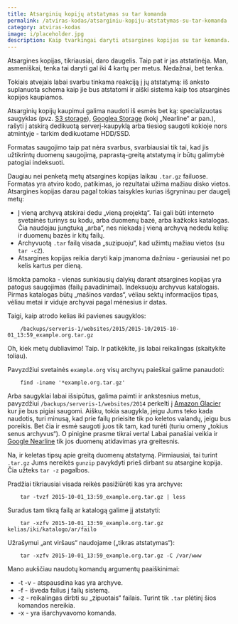 ```yaml
---
title: Atsarginių kopijų atstatymas su tar komanda
permalink: /atviras-kodas/atsarginiu-kopiju-atstatymas-su-tar-komanda
category: atviras-kodas
image: i/placeholder.jpg
description: Kaip tvarkingai daryti atsargines kopijas su tar komanda. Kaip rasti tinkamą archyvą dideliame archyvų kataloge ir kaip tą archyvą atstatyti.
---
```


Atsargines kopijas, tikriausiai, daro daugelis. Taip pat ir jas atstatinėja. Man, asmeniškai, tenka tai daryti gal iki 4 kartų per metus. Nedažnai, bet tenka.

Tokiais atvejais labai svarbu tinkama reakciją į jų atstatymą: iš anksto suplanuota schema kaip jie bus atstatomi ir aiški sistema kaip tos atsarginės kopijos kaupiamos.

Atsarginių kopijų kaupimui galima naudoti iš esmės bet ką: specializuotas saugyklas (pvz. [S3 storage](https://aws.amazon.com/s3/)), [Googlea Storage](https://cloud.google.com/storage/) (kokį „Nearline“ ar pan.), rašyti į atskirą dedikuotą serverį-kaupyklą arba tiesiog saugoti kokioje nors atmintyje - tarkim dedikuotame HDD/SSD.

Formatas saugojimo taip pat nėra svarbus, svarbiausiai tik tai, kad jis užtikrintų duomenų saugojimą, paprastą-greitą atstatymą ir būtų galimybė patogiai indeksuoti.

Daugiau nei penketą metų atsargines kopijas laikau `.tar.gz` failuose. Formatas yra atviro kodo, patikimas, jo rezultatai užima mažiau disko vietos. Atsargines kopijas darau pagal tokias taisykles kurias išgryninau per daugelį metų:

* Į vieną archyvą atskirai dedu „vieną projektą“. Tai gali būti interneto svetainės turinys su kodu, arba duomenų bazė, arba kažkoks katalogas. Čia naudojau jungtuką „arba“, nes niekada į vieną archyvą nededu kelių: ir duomenų bazės ir kitų failų.
* Archyvuotą `.tar` failą visada „suzipuoju“, kad užimtų mažiau vietos (su `tar -cZ`).
* Atsargines kopijas reikia daryti kaip įmanoma dažniau - geriausiai net po kelis kartus per dieną.

Išmokta pamoka - vienas sunkiausių dalykų darant atsargines kopijas yra patogus saugojimas (failų pavadinimai). Indeksuoju archyvus katalogais. Pirmas katalogas būtų „mašinos vardas“, vėliau sektų informacijos tipas, vėliau metai ir viduje archyvai pagal mėnesius ir datas.

Taigi, kaip atrodo kelias iki pavienes saugyklos:

```
    /backups/serveris-1/websites/2015/2015-10/2015-10-01_13:59_example.org.tar.gz
```

Oh, kiek metų dubliavimo! Taip. Ir patikėkite, jis labai reikalingas (skaitykite toliau).

Pavyzdžiui svetainės `example.org` visų archyvų paieškai galime panaudoti:

```
    find -iname '*example.org.tar.gz'
```

Arba saugyklai labai išsipūtus, galima paimti ir ankstesnius metus, pavyzdžiui `/backups/serveris-1/websites/2014` perkelti į [Amazon Glacier](https://aws.amazon.com/glacier/) kur jie bus pigiai saugomi. Aišku, tokia saugykla, jeigu Jums teko kada naudotis, turi minusą, kad prie failų prieisite tik po keletos valandų, jeigu bus poreikis. Bet čia ir esmė saugoti juos tik tam, kad turėti (turiu omeny „tokius senus archyvus“). O pinigine prasme tikrai verta! Labai panašiai veikia ir [Google Nearline](https://cloud.google.com/storage/docs/nearline?hl=en) tik jos duomenų atidavimas yra greitesnis.

Na, ir keletas tipsų apie greitą duomenų atstatymą. Pirmiausiai, tai turint `.tar.gz` Jums nereikės `gunzip` pavykdyti prieš dirbant su atsargine kopija. Čia užteks `tar -z` pagalbos.

Pradžiai tikriausiai visada reikės pasižiūrėti kas yra archyve:

```
    tar -tvzf 2015-10-01_13:59_example.org.tar.gz | less
```

Suradus tam tikrą failą ar katalogą galime jį atstatyti:

```
    tar -xzfv 2015-10-01_13:59_example.org.tar.gz kelias/iki/katalogo/ar/failo
```

Užrašymui „ant viršaus“ naudojame („tikras atstatymas“):

```
    tar -xzfv 2015-10-01_13:59_example.org.tar.gz -C /var/www
```

Mano aukščiau naudotų komandų argumentų paaiškinimai:

* -t -v - atspausdina kas yra archyve.
* -f - išveda failus į failų sistemą.
* -z - reikalingas dirbti su „zipuotais“ failais. Turint tik `.tar` plėtinį šios komandos nereikia.
* -x - yra išarchyvavomo komanda.

